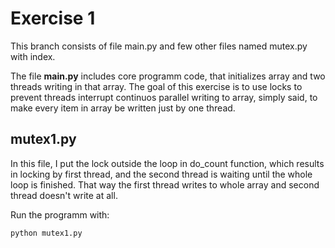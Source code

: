 # Exercise 1
This branch consists of file main.py and few other files named mutex.py with index.

The file **main.py** includes core programm code, that initializes array and two threads writing in that array. The goal of this exercise is to use locks to prevent threads interrupt continuos parallel writing to array, simply said, to make every item in array be written just by one thread.

## mutex1.py
In this file, I put the lock outside the loop in do_count function, which results in locking by first thread, and the second thread is waiting until the whole loop is finished. That way the first thread writes to whole array and second thread doesn't write at all.

Run the programm with:
```
python mutex1.py
````
